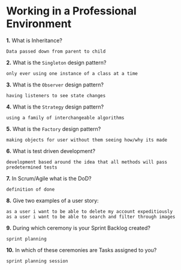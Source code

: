 # Working in a Professional Environment

**1.** What is Inheritance?
<!-- enter you answer in the space below -->
```
Data passed down from parent to child
```
**2.** What is the `Singleton` design pattern?
<!-- enter you answer in the space below -->
```
only ever using one instance of a class at a time
```
**3.** What is the `Observer` design pattern?
<!-- enter you answer in the space below -->
```
having listeners to see state changes
```
**4.** What is the `Strategy` design pattern?
<!-- enter you answer in the space below -->
```
using a family of interchangeable algorithms
```
**5.** What is the `Factory` design pattern?
<!-- enter you answer in the space below -->
```
making objects for user without them seeing how/why its made
```
**6.** What is test driven development?
<!-- enter you answer in the space below -->
```
development based around the idea that all methods will pass predetermined tests
```
**7.** In Scrum/Agile what is the DoD?
<!-- enter you answer in the space below -->
```
definition of done
```
**8.** Give two examples of a user story:
<!-- enter you answer in the space below -->
```
as a user i want to be able to delete my account expeditiously
as a user i want to be able to search and filter through images
```
**9.** During which ceremony is your Sprint Backlog created?
<!-- enter you answer in the space below -->
```
sprint planning
```
**10.** In which of these ceremonies are Tasks assigned to you?
<!-- enter you answer in the space below -->
```
sprint planning session
```